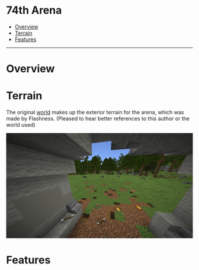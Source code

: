 74th Arena
=============================

 - [Overview](#overview)
 - [Terrain](#terrain)
 - [Features](#features)

-----------------------------

# Overview

# Terrain
The original [world](https://www.9minecraft.net/the-hunger-games-arena-map) makes up the exterior terrain for the arena, which was made by Flashness. (Pleased to hear better references to this author or the world used)

![cornucopia](images/cornucopia.png)

# Features
